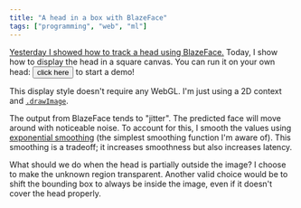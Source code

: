 ```yaml
---
title: "A head in a box with BlazeFace"
tags: ["programming", "web", "ml"]
---
```


[Yesterday I showed how to track a head using BlazeFace.](/2020/10/11/head-tracking-with-blazeface/)
Today, I show how to display the head in a square canvas.
You can run it on your own head:
<button onclick="main(); this.onclick=null">click here</button> to start a demo!

<video id="webcam" style="display: none;"></video>
<canvas id="display" style="border-radius: 10px; box-shadow: none; background-color: #234;"></canvas>

This display style doesn't require any WebGL.
I'm just using a 2D context and [`.drawImage`](https://developer.mozilla.org/en-US/docs/Web/API/CanvasRenderingContext2D/drawImage).

The output from BlazeFace tends to "jitter".
The predicted face will move around with noticeable noise.
To account for this, I smooth the values using [exponential smoothing](https://en.wikipedia.org/wiki/Exponential_smoothing)
(the simplest smoothing function I'm aware of).
This smoothing is a tradeoff;
it increases smoothness but also increases latency.

What should we do when the head is partially outside the image?
I choose to make the unknown region transparent.
Another valid choice would be to shift the bounding box to always be inside the image,
even if it doesn't cover the head properly.

<script src="https://cdn.jsdelivr.net/npm/@tensorflow/tfjs@2.4"></script>

<script src="https://cdn.jsdelivr.net/npm/@tensorflow-models/blazeface@0.0.5"></script>

<script>
  const webcamVideoEl = document.getElementById("webcam");
  const displayCanvasEl = document.getElementById("display");
  const ctx = displayCanvasEl.getContext('2d');

  const MODEL_HEAD_EAR_COORD_X = 0.7;
  const MODEL_HEAD_RIGHT_EYE_COORD = [ 0.3, 0.3, 0.7 ];
  const MODEL_HEAD_BOUNDING_SPHERE_CENTER_COORD = [ 0, 0.3, 0.3 ];
  const MODEL_HEAD_BOUNDING_SPHERE_RADIUS = 1.35;

  const THROW = 0.3;

  const DISPLAY_CANVAS_WIDTH = 200;

  displayCanvasEl.width = DISPLAY_CANVAS_WIDTH;
  displayCanvasEl.height = DISPLAY_CANVAS_WIDTH;

  function avg(x, y) {
    return (x+y)/2;
  }

  function vec2_avg(v1, v2) {
    return [
      avg(v1[0], v2[0]),
      avg(v1[1], v2[1])
    ];
  }

  function vec2_sub(v1, v2) {
    return [
      v1[0]-v2[0],
      v1[1]-v2[1],
    ];
  }

  function vec2_add(...args) {
    const out = [0,0];
    for (v of args) {
      out[0] += v[0];
      out[1] += v[1];
    }
    return out;
  }

  function vec2_mul(v, m) {
    return [
      v[0] * m,
      v[1] * m
    ];
  }

  const xzUnitCirclePoints = [];
  for (let theta = 0; theta <  2*Math.PI; theta += 0.1) {
    xzUnitCirclePoints.push([
      Math.sin(theta),
      0,
      Math.cos(theta)
    ]);
  }

  function vecLength(v) {
    const [x,y] = v;
    return Math.sqrt(x*x + y*y);
  }

  function mix(p, a, b) {
    return p*b + (1-p)*a;
  }

  function boundingCircleOf(prediction) {
    const rightEye = prediction.landmarks[0];
    const leftEye = prediction.landmarks[1];
    const nose = prediction.landmarks[2];
    const rightEar = prediction.landmarks[4];
    const leftEar = prediction.landmarks[5];

    const origin = vec2_avg(leftEar, rightEar);
    const unitZ = vec2_sub(nose, origin);
    const unitX = vec2_mul(vec2_sub(rightEar, origin), 1/MODEL_HEAD_EAR_COORD_X);
    const eyesZ = vec2_mul(unitZ, MODEL_HEAD_RIGHT_EYE_COORD[2]);

    const leftEyeOnXZPlane =  vec2_add(origin, vec2_mul(unitX, -MODEL_HEAD_RIGHT_EYE_COORD[0]), eyesZ);
    const rightEyeOnXZPlane = vec2_add(origin, vec2_mul(unitX,  MODEL_HEAD_RIGHT_EYE_COORD[0]), eyesZ);

    const eyesY = vec2_avg(
      vec2_sub(leftEye, leftEyeOnXZPlane),
      vec2_sub(rightEye, rightEyeOnXZPlane)
    );

    const unitY = vec2_mul(eyesY, 1/MODEL_HEAD_RIGHT_EYE_COORD[1]);

    function project(worldCoord) {
      return vec2_add(
        origin,
        vec2_mul(unitX, worldCoord[0]),
        vec2_mul(unitY, worldCoord[1]),
        vec2_mul(unitZ, worldCoord[2])
      );
    }

    const boundingCircleCenter = project(MODEL_HEAD_BOUNDING_SPHERE_CENTER_COORD);

    let unitLength = 0;
    for (const p of xzUnitCirclePoints) {
      const projectedUnitCirclePoint = vec2_add(
        vec2_mul(unitX, p[0]),
        vec2_mul(unitY, p[1]),
        vec2_mul(unitZ, p[2])
      );
      unitLength = Math.max(unitLength, vecLength(projectedUnitCirclePoint));
    }

    const boundingCircleRadius = unitLength * MODEL_HEAD_BOUNDING_SPHERE_RADIUS;

    return [boundingCircleCenter, boundingCircleRadius];
  }

  async function main() {
    const [model, stream] = await Promise.all([
      blazeface.load({ maxFaces: 1 }),
      navigator.mediaDevices.getUserMedia({ video: { facingMode: "user", width: { ideal: 320 } } })
    ]);

    webcamVideoEl.srcObject = stream;
    webcamVideoEl.play();

    let avgBoundingBoxCenter = [ 0, 0 ];
    let avgBoundingBoxRadius = 50;

    let latestBoundingBox = [0, 0, 50, 50];

    async function onFrame(now, metadata) {
      const predictions = await model.estimateFaces(webcamVideoEl, false /* returnTensors */);
      if (predictions.length > 0) {
        [center, radius] = boundingCircleOf(predictions[0]);

        avgBoundingBoxCenter[0] = mix(THROW, avgBoundingBoxCenter[0], center[0]);
        avgBoundingBoxCenter[1] = mix(THROW, avgBoundingBoxCenter[1], center[1]);
        avgBoundingBoxRadius    = mix(THROW, avgBoundingBoxRadius, radius);

        console.log(avgBoundingBoxRadius);

        latestBoundingBox = [
          avgBoundingBoxCenter[0]-avgBoundingBoxRadius,
          avgBoundingBoxCenter[1]-avgBoundingBoxRadius,
          avgBoundingBoxRadius*2,
          avgBoundingBoxRadius*2
        ];
      }

      displayCanvasEl.width = DISPLAY_CANVAS_WIDTH;
      ctx.drawImage(
        webcamVideoEl,
        latestBoundingBox[0], latestBoundingBox[1],
        latestBoundingBox[2], latestBoundingBox[3],
        0, 0,
        DISPLAY_CANVAS_WIDTH, DISPLAY_CANVAS_WIDTH
      );

      webcamVideoEl.requestVideoFrameCallback(onFrame);
    }

    webcamVideoEl.requestVideoFrameCallback(onFrame);
  }
</script>